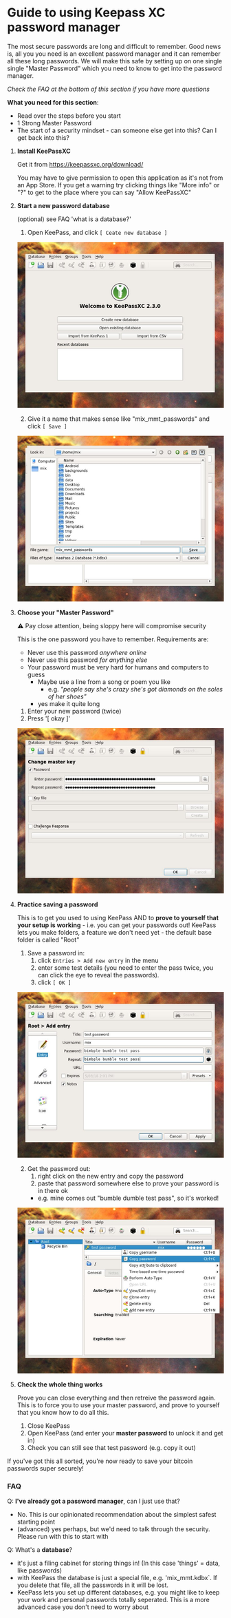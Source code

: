 # Guide to using Keepass XC password manager

The most secure passwords are long and difficult to remember.
Good news is, all you you need is an excellent password manager and it can remember all these long passwords.
We will make this safe by setting up on one single single "Master Password" which you need to know to get into the password manager.

_Check the FAQ at the bottom of this section if you have more questions_

**What you need for this section**:
- Read over the steps before you start
- 1 Strong Master Password
- The start of a security mindset - can someone else get into this? Can I get back into this?

1. **Install KeePassXC** 

    Get it from https://keepassxc.org/download/

    You may have to give permission to open this application as it's not from an App Store. If you get a warning try clicking things like "More info" or "?" to get to the place where you can say "Allow KeePassXC"


2. **Start a new password database**
    
    (optional) see FAQ 'what is a database?'

    1. Open KeePass, and click `[ Ceate new database ]`
    
    ![](./assets/keepass-start.jpg)
    
    2. Give it a name that makes sense like "mix_mmt_passwords" and click `[ Save ]`
    
    ![](./assets/keepass-new-db.jpg)
    
3. **Choose your "Master Password"**

    :warning: Pay close attention, being sloppy here will compromise security
    
    This is the one password you have to remember. Requirements are:
      - Never use this password _anywhere online_
      - Never use this password _for anything else_
      - Your password must be very hard for humans and computers to guess 
          - Maybe use a line from a song or poem you like 
            - e.g. _"people say she's crazy she's got diamonds on the soles of her shoes"_
          - yes make it quite long

    1. Enter your new password (twice)
    2. Press '[ okay ]'
    
    ![](./assets/keepass-master-pass.jpg)

4. **Practice saving a password**

    This is to get you used to using KeePass AND to **prove to yourself that your setup is working**  - i.e. you can get your passwords out!
    KeePass lets you make folders, a feature we don't need yet - the default base folder is called "Root"
    
    1. Save a password in:
        1. click `Entries > Add new entry` in the menu
        2. enter some test details (you need to enter the pass twice, you can click the eye to reveal the passwords). 
        3. click `[ OK ]`
        
    ![](./assets/keepass-test-entry.jpg)
    
    2. Get the password out:
        1. right click on the new entry and copy the password
        2. paste that password somewhere else to prove your password is in there ok
        - e.g. mine comes out "bumble dumble test pass", so it's worked!
        
    ![](./assets/keepass-test-entry-copy.jpg)

5. **Check the whole thing works**

    Prove you can close everything and then retreive the password again. This is to force you to use your master password, and prove to yourself that you know how to do all this.
    
    1. Close KeePass
    2. Open KeePass (and enter your **master password** to unlock it and get in)
    3. Check you can still see that test password (e.g. copy it out)

If you've got this all sorted, you're now ready to save your bitcoin passwords super securely!

### FAQ

Q: **I've already got a password manager**, can I just use that?
  - No. This is our opinionated recommendation about the simplest safest starting point
  - (advanced) yes perhaps, but we'd need to talk through the security. Please run with this to start with
  
Q: What's a **database**?
  - it's just a filing cabinet for storing things in! (In this case 'things' = data, like passwords)
  - with KeePass the database is just a special file, e.g. 'mix_mmt.kdbx`. If you delete that file, all the passwords in it will be lost.
  - KeePass lets you set up different databases, e.g. you might like to keep your work and personal passwords totally seperated. This is a more advanced case you don't need to worry about

